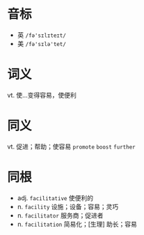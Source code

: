 # 音标

- 英 `/fə'sɪlɪteɪt/`
- 美 `/fə'sɪlə'tet/`

# 词义

vt. 使…变得容易，使便利


# 同义

vt. 促进；帮助；使容易
`promote` `boost` `further`

# 同根

- adj. `facilitative` 使便利的
- n. `facility` 设施；设备；容易；灵巧
- n. `facilitator` 服务商；促进者
- n. `facilitation` 简易化；[生理] 助长；容易

